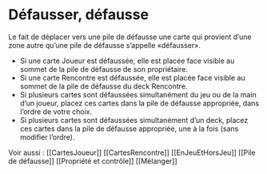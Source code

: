 # Défausser, défausse
Le fait de déplacer vers une pile de défausse une carte qui provient d’une zone autre qu’une pile de défausse s’appelle «défausser».
- Si une carte Joueur est défaussée, elle est placée face visible au sommet de la pile de défausse de son propriétaire.
- Si une carte Rencontre est défaussée, elle est placée face visible au sommet de la pile de défausse du deck Rencontre.
- Si plusieurs cartes sont défaussées simultanément du jeu ou de la main d’un joueur, placez ces cartes dans la pile de défausse appropriée, dans l’ordre de votre choix.
- Si plusieurs cartes sont défaussées simultanément d’un deck, placez ces cartes dans la pile de défausse appropriée, une à la fois (sans modifier l’ordre).

Voir aussi :
[[CartesJoueur]]
[[CartesRencontre]]
[[EnJeuEtHorsJeu]]
[[Pile de défausse]]
[[Propriété et contrôle]]
[[Mélanger]]